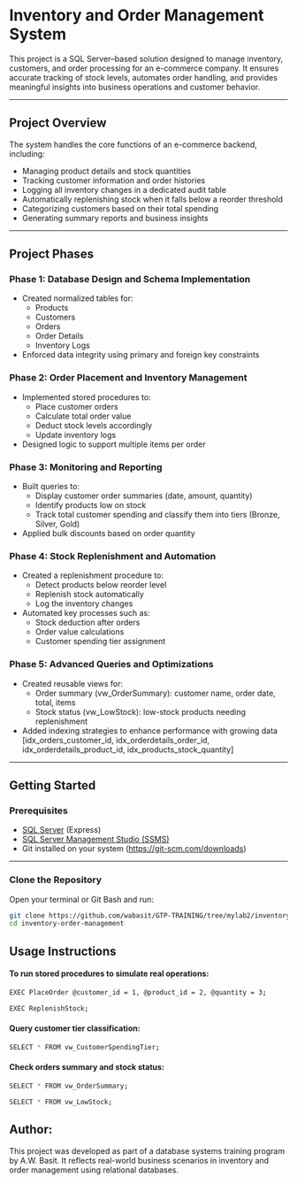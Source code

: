 # Inventory and Order Management System

This project is a SQL Server–based solution designed to manage inventory, customers, and order processing for an e-commerce company. It ensures accurate tracking of stock levels, automates order handling, and provides meaningful insights into business operations and customer behavior.

---

## Project Overview

The system handles the core functions of an e-commerce backend, including:

- Managing product details and stock quantities
- Tracking customer information and order histories
- Logging all inventory changes in a dedicated audit table
- Automatically replenishing stock when it falls below a reorder threshold
- Categorizing customers based on their total spending
- Generating summary reports and business insights

---

## Project Phases

### Phase 1: Database Design and Schema Implementation

- Created normalized tables for:
  - Products
  - Customers
  - Orders
  - Order Details
  - Inventory Logs
- Enforced data integrity using primary and foreign key constraints

### Phase 2: Order Placement and Inventory Management

- Implemented stored procedures to:
  - Place customer orders
  - Calculate total order value
  - Deduct stock levels accordingly
  - Update inventory logs
- Designed logic to support multiple items per order

### Phase 3: Monitoring and Reporting

- Built queries to:
  - Display customer order summaries (date, amount, quantity)
  - Identify products low on stock
  - Track total customer spending and classify them into tiers (Bronze, Silver, Gold)
- Applied bulk discounts based on order quantity

### Phase 4: Stock Replenishment and Automation

- Created a replenishment procedure to:
  - Detect products below reorder level
  - Replenish stock automatically
  - Log the inventory changes
- Automated key processes such as:
  - Stock deduction after orders
  - Order value calculations
  - Customer spending tier assignment

### Phase 5: Advanced Queries and Optimizations

- Created reusable views for:
  - Order summary (vw_OrderSummary): customer name, order date, total, items
  - Stock status (vw_LowStock): low-stock products needing replenishment
- Added indexing strategies to enhance performance with growing data [idx_orders_customer_id, idx_orderdetails_order_id, idx_orderdetails_product_id, idx_products_stock_quantity]

---

## Getting Started

### Prerequisites

- [SQL Server](https://www.microsoft.com/en-us/sql-server/sql-server-downloads) (Express)
- [SQL Server Management Studio (SSMS)](https://learn.microsoft.com/en-us/sql/ssms/download-sql-server-management-studio-ssms)
- Git installed on your system (https://git-scm.com/downloads)

---

### Clone the Repository

Open your terminal or Git Bash and run:

```bash
git clone https://github.com/wabasit/GTP-TRAINING/tree/mylab2/inventory-order-management
cd inventory-order-management
```

## Usage Instructions

#### To run stored procedures to simulate real operations:

```bash
EXEC PlaceOrder @customer_id = 1, @product_id = 2, @quantity = 3;
```
```bash
EXEC ReplenishStock;
``` 

#### Query customer tier classification:

```bash
SELECT * FROM vw_CustomerSpendingTier;
```

#### Check orders summary and stock status:
```bash
SELECT * FROM vw_OrderSummary;
```
```bash
SELECT * FROM vw_LowStock;
```

## Author:
This project was developed as part of a database systems training program by A.W. Basit. It reflects real-world business scenarios in inventory and order management using relational databases.